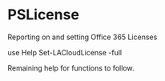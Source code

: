 # PSLicense
Reporting on and setting Office 365 Licenses

use Help Set-LACloudLicense -full


Remaining help for functions to follow.
